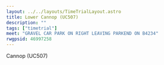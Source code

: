 ```yaml
---
layout: ../../layouts/TimeTrialLayout.astro
title: Lower Cannop (UC507)
description: ""
tags: ["timetrial"]
meet: "GRAVEL CAR PARK ON RIGHT LEAVING PARKEND ON B4234"
rwgpsid: 46997258
---
```


Cannop (UC507)